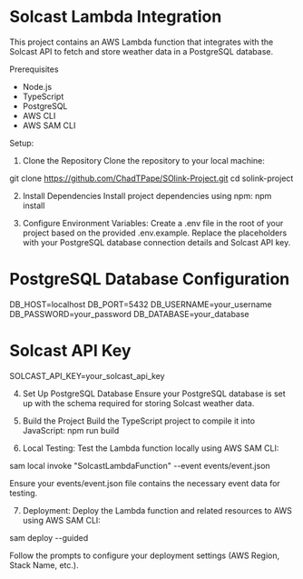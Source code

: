 # Solcast Lambda Integration

This project contains an AWS Lambda function that integrates with the Solcast API to fetch and store weather data in a PostgreSQL database.

Prerequisites

- Node.js
- TypeScript
- PostgreSQL
- AWS CLI
- AWS SAM CLI

Setup:

1. Clone the Repository
Clone the repository to your local machine:

git clone https://github.com/ChadTPape/SOlink-Project.git
cd solink-project

2. Install Dependencies
Install project dependencies using npm:
npm install

3. Configure Environment Variables:
Create a .env file in the root of your project based on the provided .env.example. Replace the placeholders with your PostgreSQL database connection details and Solcast API key.

# PostgreSQL Database Configuration
DB_HOST=localhost
DB_PORT=5432
DB_USERNAME=your_username
DB_PASSWORD=your_password
DB_DATABASE=your_database

# Solcast API Key
SOLCAST_API_KEY=your_solcast_api_key

4. Set Up PostgreSQL Database
Ensure your PostgreSQL database is set up with the schema required for storing Solcast weather data.

5. Build the Project
Build the TypeScript project to compile it into JavaScript:
npm run build

6. Local Testing:
Test the Lambda function locally using AWS SAM CLI:

sam local invoke "SolcastLambdaFunction" --event events/event.json

Ensure your events/event.json file contains the necessary event data for testing.

7. Deployment:
Deploy the Lambda function and related resources to AWS using AWS SAM CLI:

sam deploy --guided

Follow the prompts to configure your deployment settings (AWS Region, Stack Name, etc.).
